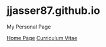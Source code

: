 # jjasser87.github.io
My Personal Page


[Home Page](https://jjasser87.github.io)
[Curriculum Vitae](https://jjasser87.github.io/cv)